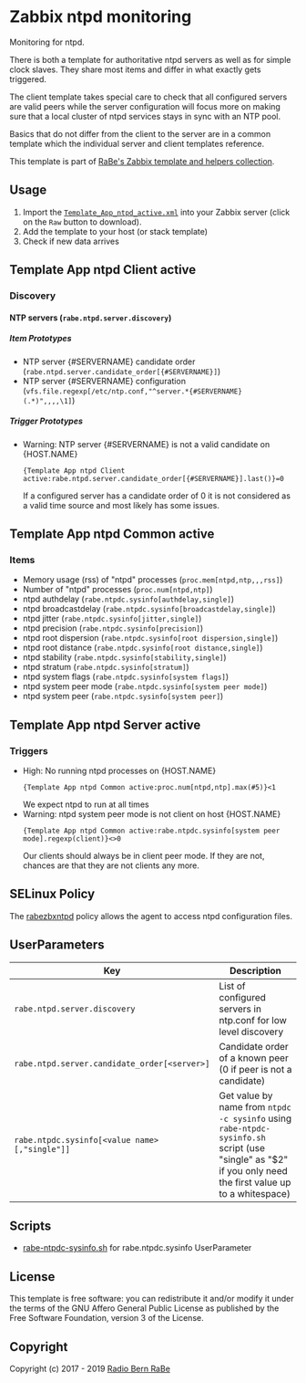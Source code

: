 # Zabbix ntpd monitoring
Monitoring for ntpd.

There is both a template for authoritative ntpd servers as well as for simple
clock slaves. They share most items and differ in what exactly gets triggered.

The client template takes special care to check that all configured servers 
are valid peers while the server configuration will focus more on making sure 
that a local cluster of ntpd services stays in sync with an NTP pool.

Basics that do not differ from the client to the server are in a common
template which the individual server and client templates reference.

This template is part of [RaBe's Zabbix template and helpers
collection](https://github.com/radiorabe/rabe-zabbix).

## Usage

1. Import the [`Template_App_ntpd_active.xml`](Template_App_ntpd_active.xml)
   into your Zabbix server (click on the `Raw` button to download).
2. Add the template to your host (or stack template)
3. Check if new data arrives

## Template App ntpd Client active
### Discovery
#### NTP servers (`rabe.ntpd.server.discovery`)
##### Item Prototypes
* NTP server {#SERVERNAME} candidate order (`rabe.ntpd.server.candidate_order[{#SERVERNAME}]`)  
* NTP server {#SERVERNAME} configuration (`vfs.file.regexp[/etc/ntp.conf,"^server.*{#SERVERNAME} (.*)",,,,\1]`)  
##### Trigger Prototypes
* Warning: NTP server {#SERVERNAME} is not a valid candidate on {HOST.NAME}
  ```
  {Template App ntpd Client active:rabe.ntpd.server.candidate_order[{#SERVERNAME}].last()}=0
  ```
  If a configured server has a candidate order of 0 it is not considered as a valid time source and most likely has some issues.
## Template App ntpd Common active
### Items
* Memory usage (rss) of "ntpd" processes (`proc.mem[ntpd,ntp,,,rss]`)  
* Number of "ntpd" processes (`proc.num[ntpd,ntp]`)  
* ntpd authdelay (`rabe.ntpdc.sysinfo[authdelay,single]`)  
* ntpd broadcastdelay (`rabe.ntpdc.sysinfo[broadcastdelay,single]`)  
* ntpd jitter (`rabe.ntpdc.sysinfo[jitter,single]`)  
* ntpd precision (`rabe.ntpdc.sysinfo[precision]`)  
* ntpd root dispersion (`rabe.ntpdc.sysinfo[root dispersion,single]`)  
* ntpd root distance (`rabe.ntpdc.sysinfo[root distance,single]`)  
* ntpd stability (`rabe.ntpdc.sysinfo[stability,single]`)  
* ntpd stratum (`rabe.ntpdc.sysinfo[stratum]`)  
* ntpd system flags (`rabe.ntpdc.sysinfo[system flags]`)  
* ntpd system peer mode (`rabe.ntpdc.sysinfo[system peer mode]`)  
* ntpd system peer (`rabe.ntpdc.sysinfo[system peer]`)  
## Template App ntpd Server active
### Triggers
* High: No running ntpd processes on {HOST.NAME}
  ```
  {Template App ntpd Common active:proc.num[ntpd,ntp].max(#5)}<1
  ```
  We expect ntpd to run at all times
* Warning: ntpd system peer mode is not client on host {HOST.NAME}
  ```
  {Template App ntpd Common active:rabe.ntpdc.sysinfo[system peer mode].regexp(client)}<>0
  ```
  Our clients should always be in client peer mode. If they are not, chances are that they are not clients any more.
## SELinux Policy

The [rabezbxntpd](selinux/rabezbxntpd.te) policy allows the agent to access ntpd configuration files.
## UserParameters

| Key | Description |
| --- | ----------- |
| `rabe.ntpd.server.discovery` | List of configured servers in ntp.conf for low level discovery |
| `rabe.ntpd.server.candidate_order[<server>]` | Candidate order of a known peer (0 if peer is not a candidate) |
| `rabe.ntpdc.sysinfo[<value name>[,"single"]]` | Get value by name from `ntpdc -c sysinfo` using `rabe-ntpdc-sysinfo.sh` script (use "single" as "$2" if you only need the first value up to a whitespace) |
## Scripts

* [rabe-ntpdc-sysinfo.sh](./scripts/rabe-ntpdc-sysinfo.sh) for rabe.ntpdc.sysinfo UserParameter

## License
This template is free software: you can redistribute it and/or modify it under
the terms of the GNU Affero General Public License as published by the Free
Software Foundation, version 3 of the License.

## Copyright
Copyright (c) 2017 - 2019 [Radio Bern RaBe](http://www.rabe.ch)
